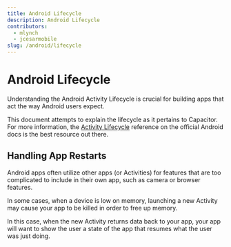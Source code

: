 ```yaml
---
title: Android Lifecycle
description: Android Lifecycle
contributors:
  - mlynch
  - jcesarmobile
slug: /android/lifecycle
---
```


# Android Lifecycle

Understanding the Android Activity Lifecycle is crucial for building apps that act the way Android users expect.

This document attempts to explain the lifecycle as it pertains to Capacitor. For more information, the [Activity Lifecycle](https://developer.android.com/guide/components/activities/activity-lifecycle.html) reference on the official Android docs is the best resource out there.

## Handling App Restarts

Android apps often utilize other apps (or Activities) for features that are too complicated to include in their own app, such as camera or browser features.

In some cases, when a device is low on memory, launching a new Activity may cause your app to be killed in order to free up memory.

In this case, when the new Activity returns data back to your app, your app will want to show the user a state of the app that resumes what the user was just doing.
